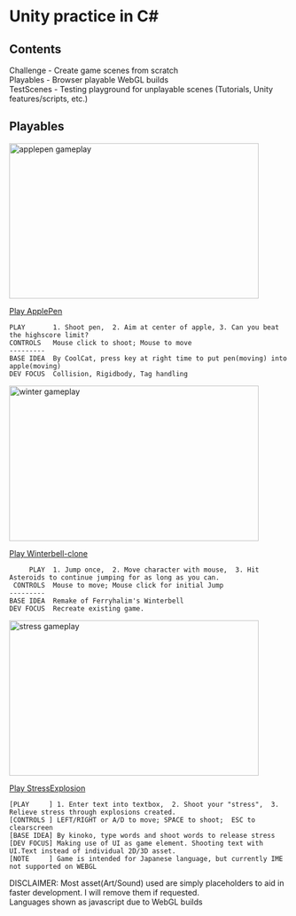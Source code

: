 # Unity practice in C#  
  
## Contents
Challenge - Create game scenes from scratch  
Playables - Browser playable WebGL builds  
TestScenes - Testing playground for unplayable scenes (Tutorials, Unity features/scripts, etc.)  
  
## Playables  
<img src="Playables/applepen_sample.gif" alt="applepen gameplay" width="450" height="280">  

[Play ApplePen](https://catsmile-nico.github.io/Unity-Practice/Playables/ApplePen/index.html)  
```
PLAY       1. Shoot pen,  2. Aim at center of apple, 3. Can you beat the highscore limit?  
CONTROLS   Mouse click to shoot; Mouse to move  
---------   
BASE IDEA  By CoolCat, press key at right time to put pen(moving) into apple(moving)  
DEV FOCUS  Collision, Rigidbody, Tag handling
```
  
<img src="Playables/winter_sample1.gif" alt="winter gameplay" width="450" height="280">  

[Play Winterbell-clone](https://catsmile-nico.github.io/Unity-Practice/Playables/Winterbell-clone/index.html)  
```
     PLAY  1. Jump once,  2. Move character with mouse,  3. Hit Asteroids to continue jumping for as long as you can.  
 CONTROLS  Mouse to move; Mouse click for initial Jump  
---------
BASE IDEA  Remake of Ferryhalim's Winterbell  
DEV FOCUS  Recreate existing game.
```
  
<img src="Playables/stress_sample.gif" alt="stress gameplay" width="450" height="280"/>  
  
[Play StressExplosion](https://catsmile-nico.github.io/Unity-Practice/Playables/StressExplosion/index.html)  
```
[PLAY     ] 1. Enter text into textbox,  2. Shoot your "stress",  3. Relieve stress through explosions created.  
[CONTROLS ] LEFT/RIGHT or A/D to move; SPACE to shoot;  ESC to clearscreen  
[BASE IDEA] By kinoko, type words and shoot words to release stress  
[DEV FOCUS] Making use of UI as game element. Shooting text with UI.Text instead of individual 2D/3D asset.  
[NOTE     ] Game is intended for Japanese language, but currently IME not supported on WEBGL  
```
  
DISCLAIMER: Most asset(Art/Sound) used are simply placeholders to aid in faster development. I will remove them if requested.  
Languages shown as javascript due to WebGL builds  
